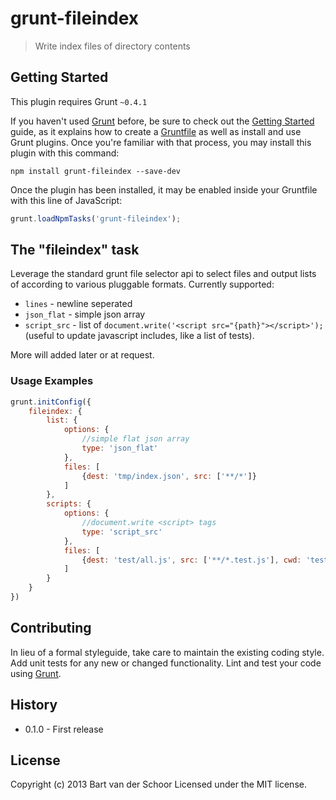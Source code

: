 # grunt-fileindex

> Write index files of directory contents

## Getting Started
This plugin requires Grunt `~0.4.1`

If you haven't used [Grunt](http://gruntjs.com/) before, be sure to check out the [Getting Started](http://gruntjs.com/getting-started) guide, as it explains how to create a [Gruntfile](http://gruntjs.com/sample-gruntfile) as well as install and use Grunt plugins. Once you're familiar with that process, you may install this plugin with this command:

```shell
npm install grunt-fileindex --save-dev
```

Once the plugin has been installed, it may be enabled inside your Gruntfile with this line of JavaScript:

```js
grunt.loadNpmTasks('grunt-fileindex');
```

## The "fileindex" task

Leverage the standard grunt file selector api to select files and output lists of according to various pluggable formats. Currently supported:

* `lines` - newline seperated
* `json_flat` - simple json array
* `script_src` - list of `document.write('<script src="{path}"></script>');` (useful to update javascript includes, like a list of tests).

More will added later or at request.

### Usage Examples

```js
grunt.initConfig({
	fileindex: {
		list: {
			options: {
				//simple flat json array
				type: 'json_flat'
			},
			files: [
				{dest: 'tmp/index.json', src: ['**/*']}
			]
		},
		scripts: {
			options: {
				//document.write <script> tags
				type: 'script_src'
			},
			files: [
				{dest: 'test/all.js', src: ['**/*.test.js'], cwd: 'test', filter: 'isFile'}
			]
		}
	}
})
```

## Contributing
In lieu of a formal styleguide, take care to maintain the existing coding style. Add unit tests for any new or changed functionality. Lint and test your code using [Grunt](http://gruntjs.com/).

## History

* 0.1.0 - First release

## License

Copyright (c) 2013 Bart van der Schoor
Licensed under the MIT license.